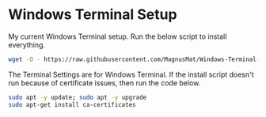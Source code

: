 # Windows Terminal Setup

My current Windows Terminal setup. Run the below script to install everything.

``` bash
wget -O - https://raw.githubusercontent.com/MagnusMat/Windows-Terminal-Setup/main/WSL-Setup.sh?token=GHSAT0AAAAAABVGWAJ45WHISF77XKDCZ26AYVZ3AHA | bash
```

The Terminal Settings are for Windows Terminal. If the install script doesn't run because of certificate issues, then run the code below.

``` bash
sudo apt -y update; sudo apt -y upgrade
sudo apt-get install ca-certificates
```
